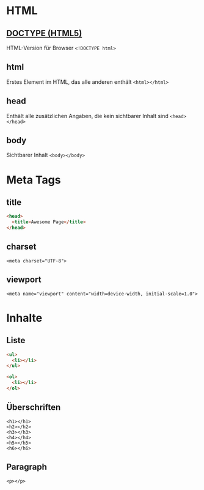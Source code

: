 # HTML

## [DOCTYPE (HTML5)](https://www.w3schools.com/tags/tag_doctype.asp)
HTML-Version für Browser
`<!DOCTYPE html>`

## html
Erstes Element im HTML, das alle anderen enthält
`<html></html>`

## head
Enthält alle zusätzlichen Angaben, die kein sichtbarer Inhalt sind
`<head></head>`

## body
Sichtbarer Inhalt
`<body></body>`

# Meta Tags
## title
```html
<head>
  <title>Awesome Page</title>
</head>
```

## charset
`<meta charset="UTF-8">`

## viewport
`<meta name="viewport" content="width=device-width, initial-scale=1.0">`

# Inhalte

## Liste
```html
<ul>
  <li></li>
</ul>
```
```html
<ol>
  <li></li>
</ol>
```

## Überschriften
`<h1></h1>`  
`<h2></h2>`  
`<h3></h3>`  
`<h4></h4>`  
`<h5></h5>`  
`<h6></h6>` 

## Paragraph
`<p></p>`


